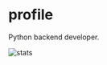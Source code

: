 # profile
Python backend developer.

![stats](https://github-readme-stats.vercel.app/api?username=TotalAwesome&show_icons=true&theme=dark)
